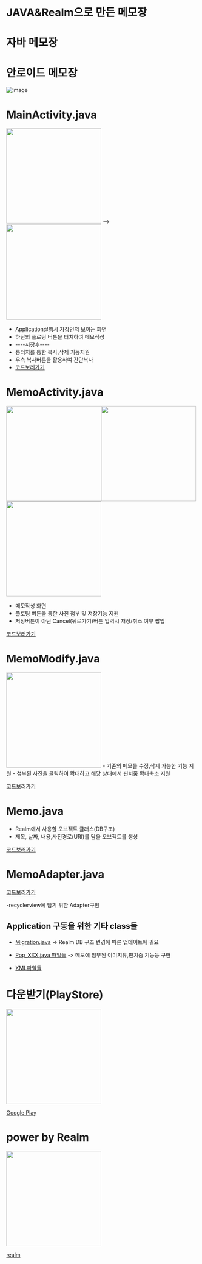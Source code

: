 # JAVA&Realm으로 만든 메모장 
# 자바 메모장
# 안로이드 메모장


![image](https://user-images.githubusercontent.com/71119800/132815477-13af8c50-c73b-4e2f-b5ed-e9de34e53d62.png)



# MainActivity.java
<img src="https://user-images.githubusercontent.com/71119800/132938392-04e96f7f-c187-48a2-ac64-394dc0bf37b4.png"  width="250"> --><img src="https://user-images.githubusercontent.com/71119800/132938827-a1fbfcad-bf4e-4cc7-841e-11166b882ab9.png"  width="250">

- Application실행시 가장먼저 보이는 화면
- 하단의 플로팅 버튼을 터치하여 메모작성
- ----저장후----
- 롱터치를 통한 복사,삭제 기능지원
- 우측 복사버튼을 활용하여 간단복사
- [코드보러가기](https://github.com/KimDong-Han/memo_java/blob/9855762609e657e8d17b30300a05f5151f344024/app/src/main/java/kr/ac/kumoh/s20131582/memo_java/MainActivity.java)


# MemoActivity.java
<img src="https://user-images.githubusercontent.com/71119800/132938408-fd7f8174-d756-49d5-a6d7-647d52b61989.png" width="250"><img src="https://user-images.githubusercontent.com/71119800/132938440-d0829746-7bd8-4207-9674-9c2a6704d24d.png"  width="250"><img src="https://user-images.githubusercontent.com/71119800/132938587-1ca5ee79-616a-4507-a79b-6b98098b8a1e.png"  width="250">

- 메모작성 화면
- 플로팅 버튼을 통한 사진 첨부 및 저장기능 지원
- 저장버튼이 아닌 Cancel(뒤로가기)버튼 입력시 저장/취소 여부 팝업


[코드보러가기](https://github.com/KimDong-Han/memo_java/blob/9855762609e657e8d17b30300a05f5151f344024/app/src/main/java/kr/ac/kumoh/s20131582/memo_java/MemoActivity.java)

# MemoModify.java
<img src="https://user-images.githubusercontent.com/71119800/132938732-29a7f464-b954-49e3-aa62-e726dcb51296.png" width="250">
- 기존의 메모를 수정,삭제 가능한 기능 지원
- 첨부된 사진을 클릭하여 확대하고 해당 상태에서 핀치줌 확대축소 지원


[코드보러가기](https://github.com/KimDong-Han/memo_java/blob/9855762609e657e8d17b30300a05f5151f344024/app/src/main/java/kr/ac/kumoh/s20131582/memo_java/MemoModify.java)



# Memo.java


- Realm에서 사용할 오브젝트 클래스(DB구조)
- 제목, 날짜, 내용,사진경로(URI)를 담을 오브젝트를 생성

[코드보러가기](https://github.com/KimDong-Han/memo_java/blob/1f65d91dbde90c7f93e73b9132bc06449e0e01a6/app/src/main/java/kr/ac/kumoh/s20131582/memo_java/Memo.java)

# MemoAdapter.java
[코드보러가기](https://github.com/KimDong-Han/memo_java/blob/1f65d91dbde90c7f93e73b9132bc06449e0e01a6/app/src/main/java/kr/ac/kumoh/s20131582/memo_java/MemoAdapter.java)

-recyclerview에 담기 위한 Adapter구현

## Application 구동을 위한 기타 class들

- [Migration.java](https://github.com/KimDong-Han/memo_java/blob/9855762609e657e8d17b30300a05f5151f344024/app/src/main/java/kr/ac/kumoh/s20131582/memo_java/Migration.java)
-> Realm DB 구조 변경에 따른 업데이트에 필요

- [Pop_XXX.java 파일들](https://github.com/KimDong-Han/memo_java/tree/master/app/src/main/java/kr/ac/kumoh/s20131582/memo_java)
-> 메모에 첨부된 이미지뷰,핀치줌 기능등 구현

- [XML파일들](https://github.com/KimDong-Han/memo_java/tree/master/app/src/main/res/layout)

# 다운받기(PlayStore)

 <a href="https://play.google.com/store/apps/details?id=kr.ac.kumoh.s20131582.memo_java" target = "_blank"><img src="https://user-images.githubusercontent.com/71119800/132939654-db623948-6cbe-46b8-8454-267d9494231d.png" width="250">

[Google Play](https://play.google.com/store/apps/details?id=kr.ac.kumoh.s20131582.memo_java)


# power by Realm
<a href="https://realm.io"><img src="https://user-images.githubusercontent.com/71119800/132815202-6f98cdfe-2766-46bb-a3af-2f0c088e1713.png"  width="250">
 
 [realm](https://realm.io)



